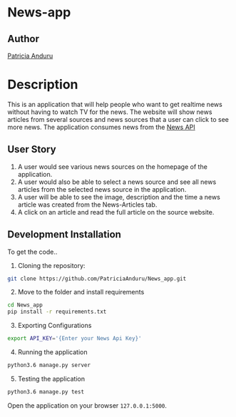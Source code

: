 # News-app
## Author

[Patricia Anduru](https://github.com/PatriciaAnduru)

# Description
This is an application that will help people who want to get realtime news without having to watch TV for the news. The website will show news articles from several sources and news sources that a user can click to see more news. The  application consumes news from the [News API](https://newsapi.org/)

## User Story

1. A user would see various news sources on the homepage of the application.
2. A user would also be able to select a news source and see all news articles from the selected news source in the application.
3. A user will be able to see the image, description and the time a news article was created from the News-Articles tab.
4. A click on an article and read the full article on the source website.

## Development Installation
To get the code..

1. Cloning the repository:
  ```bash
  git clone https://github.com/PatriciaAnduru/News_app.git
  ```
2. Move to the folder and install requirements
  ```bash
  cd News_app
  pip install -r requirements.txt
  ```
3. Exporting Configurations
  ```bash
  export API_KEY='{Enter your News Api Key}'
  ```
4. Running the application
  ```bash
  python3.6 manage.py server
  ```
5. Testing the application
  ```bash
  python3.6 manage.py test
  ```
Open the application on your browser `127.0.0.1:5000`.



